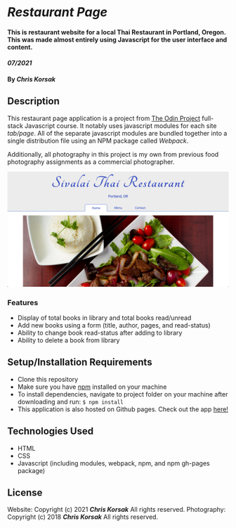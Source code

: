 # _Restaurant Page_

#### This is restaurant website for a local Thai Restaurant in Portland, Oregon. This was made almost entirely using Javascript for the user interface and content.

#### _07/2021_

#### By _**Chris Korsak**_

## Description

This restaurant page application is a project from [The Odin Project](https://www.theodinproject.com/paths/full-stack-javascript/courses/javascript/lessons/restaurant-page) full-stack Javascript course. It notably uses javascript modules for each site _tab/page_. All of the separate javascript modules are bundled together into a single distribution file using an NPM package called _Webpack_.

Additionally, all photography in this project is my own from previous food photography assignments as a commercial photographer.


<img src="dist/images/restaurant-page.jpg">

### Features
* Display of total books in library and total books read/unread
* Add new books using a form (title, author, pages, and read-status)
* Ability to change book read-status after adding to library
* Ability to delete a book from library

## Setup/Installation Requirements

* Clone this repository
* Make sure you have [npm](https://www.npmjs.com/) installed on your machine
* To install dependencies, navigate to project folder on your machine after downloading and run: 
```$ npm install ```
* This application is also hosted on Github pages. Check out the app [here!](https://chriskorsak.github.io/restaurant-page/)

## Technologies Used

* HTML
* CSS
* Javascript (including modules, webpack, npm, and npm gh-pages package)

## License

Website: Copyright (c) 2021 **_Chris Korsak_** All rights reserved.
Photography: Copyright (c) 2018 **_Chris Korsak_** All rights reserved.
  
